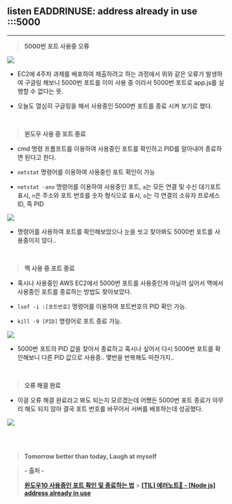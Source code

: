 ## listen EADDRINUSE: address already in use :::5000

---

> **5000번 포트 사용중 오류**

![](https://velog.velcdn.com/images/lilclown/post/245094be-4f45-4108-b0d8-4eb14a4e2fcd/image.PNG)

- EC2에 4주차 과제를 배포하여 제출하려고 하는 과정에서 위와 같은 오류가 발생하여 구글링 해보니 5000번 포트를 이미 사용 중 이라서 5000번 포트로 app.js를 실행할 수 없다는 뜻.

- 오늘도 열심히 구글링을 해서 사용중인 5000번 포트를 종료 시켜 보기로 했다.

<br>

> **윈도우 사용 중 포트 종료**

- cmd 명령 프롬프트를 이용하여 사용중인 포트를 확인하고 PID를 알아내어 종료하면 된다고 한다.

- `netstat` 명령어를 이용하여 사용중인 포트 확인이 가능

- `netstat -ano` 명령어를 이용하여 사용중인 포트, `a`는 모든 연결 및 수신 대기포트 표시, `n`은 주소와 포트 번호를 숫자 형식으로 표시, `o`는 각 연결의 소유자 프로세스 ID, 즉 PID

![](https://velog.velcdn.com/images/lilclown/post/32814a27-a245-4701-8bea-5f6cd23c43db/image.PNG)

- 명령어를 사용하여 포트를 확인해보았으나 눈을 씻고 찾아봐도 5000번 포트를 사용중이지 않다..

<br>

> **맥 사용 중 포트 종료**

- 혹시나 사용중인 AWS EC2에서 5000번 포트를 사용중인게 아닐까 싶어서 맥에서 사용중인 포트를 종료하는 방법도 찾아보았다.

- `lsof -i :[포트번호]` 명령어를 이용하여 포트번호의 PID 확인 가능.

- `kill -9 [PID]` 명령어로 포트 종료 가능.

![](https://velog.velcdn.com/images/lilclown/post/89a57f6c-afec-44b9-8294-58103432b042/image.PNG)

- 5000번 포트의 PID 값을 찾아서 종료하고 혹시나 싶어서 다시 5000번 포트를 확인해보니 다른 PID 값으로 사용중.. 몇번을 반복해도 마찬가지..

<br>

> **오류 해결 완료**

- 이걸 오류 해결 완료라고 봐도 되는지 모르겠는데 어쨌든 5000번 포트 종료가 아무리 해도 되지 않아 결국 포트 번호를 바꾸어서 서버를 배포하는데 성공했다.

![](https://velog.velcdn.com/images/lilclown/post/221889f7-35d9-4ea3-99ef-a79e740be601/image.PNG)

<br><br>

> **Tomorrow better than today, Laugh at myself**

> **- 출처 -**
>
> **[윈도우10 사용중인 포트 확인 및 종료하는 법](https://jun7222.tistory.com/653)** > **[[TIL] 에러노트📕 - [Node js] address already in use](https://velog.io/@nomadhash/TIL-%EC%97%90%EB%9F%AC%EB%85%B8%ED%8A%B8-Node-js-address-already-in-use)**
